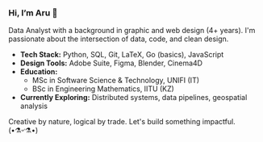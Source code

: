 ### Hi, I’m Aru 👋

Data Analyst with a background in graphic and web design (4+ years). I'm passionate about the intersection of data, code, and clean design.

- **Tech Stack:** Python, SQL, Git, LaTeX, Go (basics), JavaScript
- **Design Tools:** Adobe Suite, Figma, Blender, Cinema4D
- **Education:**
    - MSc in Software Science & Technology, UNIFI (IT)
    - BSc in Engineering Mathematics, IITU (KZ)
- **Currently Exploring:** Distributed systems, data pipelines, geospatial analysis

Creative by nature, logical by trade. Let's build something impactful.
(•⚗৺⚗•)
